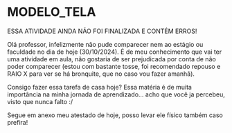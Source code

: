 # MODELO_TELA

ESSA ATIVIDADE AINDA NÃO FOI FINALIZADA E CONTÉM ERROS!

Olá professor, infelizmente não pude comparecer nem ao estágio ou faculdade no dia de hoje (30/10/2024). É de meu conhecimento que vai ter uma atividade em aula, não gostaria de ser prejudicada por conta de não poder comparecer (estou com bastante tosse, foi recomendado repouso e RAIO X para ver se há bronquite, que no caso vou fazer amanhã).

Consigo fazer essa tarefa de casa hoje? Essa matéria é de muita importância na minha jornada de aprendizado... acho que você ja percebeu, visto que nunca falto :/

Segue em anexo meu atestado de hoje, posso levar ele físico também caso prefira!
